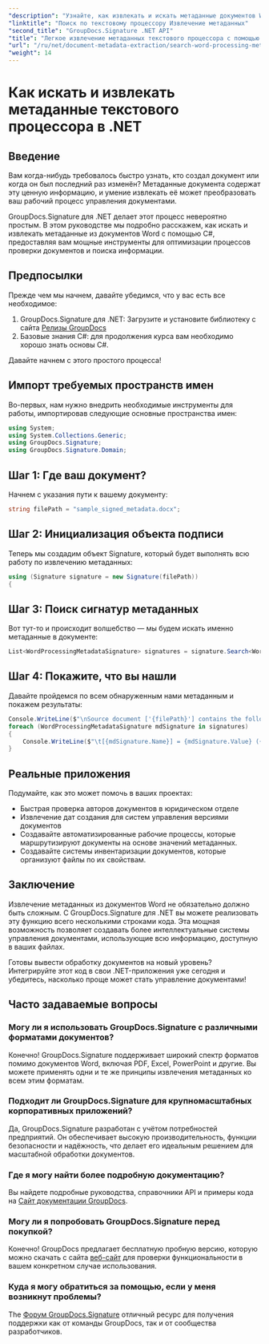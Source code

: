 ```yaml
---
"description": "Узнайте, как извлекать и искать метаданные документов Word на C# с помощью GroupDocs.Signature. Упростите управление документами с помощью этого пошагового руководства."
"linktitle": "Поиск по текстовому процессору Извлечение метаданных"
"second_title": "GroupDocs.Signature .NET API"
"title": "Легкое извлечение метаданных текстового процессора с помощью .NET"
"url": "/ru/net/document-metadata-extraction/search-word-processing-metadata-extraction/"
"weight": 14
---
```


# Как искать и извлекать метаданные текстового процессора в .NET

## Введение

Вам когда-нибудь требовалось быстро узнать, кто создал документ или когда он был последний раз изменён? Метаданные документа содержат эту ценную информацию, и умение извлекать её может преобразовать ваш рабочий процесс управления документами.

GroupDocs.Signature для .NET делает этот процесс невероятно простым. В этом руководстве мы подробно расскажем, как искать и извлекать метаданные из документов Word с помощью C#, предоставляя вам мощные инструменты для оптимизации процессов проверки документов и поиска информации.

## Предпосылки

Прежде чем мы начнем, давайте убедимся, что у вас есть все необходимое:

1. GroupDocs.Signature для .NET: Загрузите и установите библиотеку с сайта [Релизы GroupDocs](https://releases.groupdocs.com/signature/net/)
2. Базовые знания C#: для продолжения курса вам необходимо хорошо знать основы C#.

Давайте начнем с этого простого процесса!

## Импорт требуемых пространств имен

Во-первых, нам нужно внедрить необходимые инструменты для работы, импортировав следующие основные пространства имен:

```csharp
using System;
using System.Collections.Generic;
using GroupDocs.Signature;
using GroupDocs.Signature.Domain;
```

## Шаг 1: Где ваш документ?

Начнем с указания пути к вашему документу:

```csharp
string filePath = "sample_signed_metadata.docx";
```

## Шаг 2: Инициализация объекта подписи

Теперь мы создадим объект Signature, который будет выполнять всю работу по извлечению метаданных:

```csharp
using (Signature signature = new Signature(filePath))
{
```

## Шаг 3: Поиск сигнатур метаданных

Вот тут-то и происходит волшебство — мы будем искать именно метаданные в документе:

```csharp
List<WordProcessingMetadataSignature> signatures = signature.Search<WordProcessingMetadataSignature>(SignatureType.Metadata);
```

## Шаг 4: Покажите, что вы нашли

Давайте пройдемся по всем обнаруженным нами метаданным и покажем результаты:

```csharp
Console.WriteLine($"\nSource document ['{filePath}'] contains the following signatures:");
foreach (WordProcessingMetadataSignature mdSignature in signatures)
{
    Console.WriteLine($"\t[{mdSignature.Name}] = {mdSignature.Value} ({mdSignature.Type})");
}
```

## Реальные приложения

Подумайте, как это может помочь в ваших проектах:
- Быстрая проверка авторов документов в юридическом отделе
- Извлечение дат создания для систем управления версиями документов
- Создавайте автоматизированные рабочие процессы, которые маршрутизируют документы на основе значений метаданных.
- Создавайте системы инвентаризации документов, которые организуют файлы по их свойствам.

## Заключение

Извлечение метаданных из документов Word не обязательно должно быть сложным. С GroupDocs.Signature для .NET вы можете реализовать эту функцию всего несколькими строками кода. Эта мощная возможность позволяет создавать более интеллектуальные системы управления документами, использующие всю информацию, доступную в ваших файлах.

Готовы вывести обработку документов на новый уровень? Интегрируйте этот код в свои .NET-приложения уже сегодня и убедитесь, насколько проще может стать управление документами!

## Часто задаваемые вопросы

### Могу ли я использовать GroupDocs.Signature с различными форматами документов?

Конечно! GroupDocs.Signature поддерживает широкий спектр форматов помимо документов Word, включая PDF, Excel, PowerPoint и другие. Вы можете применять одни и те же принципы извлечения метаданных ко всем этим форматам.

### Подходит ли GroupDocs.Signature для крупномасштабных корпоративных приложений?

Да, GroupDocs.Signature разработан с учётом потребностей предприятий. Он обеспечивает высокую производительность, функции безопасности и надёжность, что делает его идеальным решением для масштабной обработки документов.

### Где я могу найти более подробную документацию?

Вы найдете подробные руководства, справочники API и примеры кода на [Сайт документации GroupDocs](https://tutorials.groupdocs.com/signature/net/).

### Могу ли я попробовать GroupDocs.Signature перед покупкой?

Конечно! GroupDocs предлагает бесплатную пробную версию, которую можно скачать с сайта [веб-сайт](https://releases.groupdocs.com/) для проверки функциональности в вашем конкретном случае использования.

### Куда я могу обратиться за помощью, если у меня возникнут проблемы?

The [Форум GroupDocs.Signature](https://forum.groupdocs.com/c/signature/13) отличный ресурс для получения поддержки как от команды GroupDocs, так и от сообщества разработчиков.